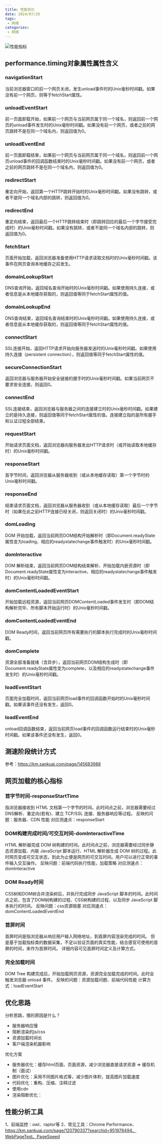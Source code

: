 ```yaml
---
title: 性能优化
date: 2024/07/20
tags:
 - 网络
categories:
 - 网络
---
```


![性能指标](./assets/peformance/peformance.png "性能指标")

## performance.timing对象属性属性含义

### navigationStart

当前浏览器窗口的前一个网页关闭，发生unload事件时的Unix毫秒时间戳。如果没有前一个网页，则等于fetchStart属性。

### unloadEventStart

前一页面卸载开始，如果前一个网页与当前网页属于同一个域名，则返回前一个网页的unload事件发生时的Unix毫秒时间戳。如果没有前一个网页，或者之前的网页跳转不是在同一个域名内，则返回值为0。

### unloadEventEnd

前一页面卸载结束，如果前一个网页与当前网页属于同一个域名，则返回前一个网页unload事件的回调函数结束时的Unix毫秒时间戳。如果没有前一个网页，或者之前的网页跳转不是在同一个域名内，则返回值为0。

### redirectStart

重定向开始，返回第一个HTTP跳转开始时的Unix毫秒时间戳。如果没有跳转，或者不是同一个域名内部的跳转，则返回值为0。

### redirectEnd

重定向结束，返回最后一个HTTP跳转结束时（即跳转回应的最后一个字节接受完成时）的Unix毫秒时间戳。如果没有跳转，或者不是同一个域名内部的跳转，则返回值为0。

### fetchStart

页面开始加载，返回浏览器准备使用HTTP请求读取文档时的Unix毫秒时间戳。该事件在网页查询本地缓存之前发生。

### domainLookupStart

DNS查询开始，返回域名查询开始时的Unix毫秒时间戳。如果使用持久连接，或者信息是从本地缓存获取的，则返回值等同于fetchStart属性的值。

### domainLookupEnd

DNS查询结束，返回域名查询结束时的Unix毫秒时间戳。如果使用持久连接，或者信息是从本地缓存获取的，则返回值等同于fetchStart属性的值。

### connectStart

SSL连接开始，返回HTTP请求开始向服务器发送时的Unix毫秒时间戳。如果使用持久连接（persistent connection），则返回值等同于fetchStart属性的值。

### secureConnectionStart

返回浏览器与服务器开始安全链接的握手时的Unix毫秒时间戳。如果当前网页不要求安全连接，则返回0。

### connectEnd

SSL连接结束，返回浏览器与服务器之间的连接建立时的Unix毫秒时间戳。如果建立的是持久连接，则返回值等同于fetchStart属性的值。连接建立指的是所有握手和认证过程全部结束。

### requestStart

开始请求页面文档，返回浏览器向服务器发出HTTP请求时（或开始读取本地缓存时）的Unix毫秒时间戳。

### responseStart

首字节时间，返回浏览器从服务器收到（或从本地缓存读取）第一个字节时的Unix毫秒时间戳。

### responseEnd

结束请求页面文档，返回浏览器从服务器收到（或从本地缓存读取）最后一个字节时（如果在此之前HTTP连接已经关闭，则返回关闭时）的Unix毫秒时间戳。

### domLoading

DOM 开始加载，返回当前网页DOM结构开始解析时（即Document.readyState属性变为loading、相应的readystatechange事件触发时）的Unix毫秒时间戳。

### domInteractive

DOM 解析结束，返回当前网页DOM结构结束解析、开始加载内嵌资源时（即Document.readyState属性变为interactive、相应的readystatechange事件触发时）的Unix毫秒时间戳。

### domContentLoadedEventStart

开始加载远程资源，返回当前网页DOMContentLoaded事件发生时（即DOM结构解析完毕、所有脚本开始运行时）的Unix毫秒时间戳。

### domContentLoadedEventEnd

DOM Ready时间，返回当前网页所有需要执行的脚本执行完成时的Unix毫秒时间戳。

### domComplete

资源全部准备就绪（含异步），返回当前网页DOM结构生成时（即Document.readyState属性变为complete，以及相应的readystatechange事件发生时）的Unix毫秒时间戳。

### loadEventStart

页面完全加载时间，返回当前网页load事件的回调函数开始时的Unix毫秒时间戳。如果该事件还没有发生，返回0。

### loadEventEnd

onload回调函数结束，返回当前网页load事件的回调函数运行结束时的Unix毫秒时间戳。如果该事件还没有发生，返回0。

## 测速阶段统计方式

参考：https://km.sankuai.com/page/145683988

## 网页加载的核心指标

### 首字节时间-responseStartTime

指浏览器接收到 HTML 文档第一个字节的时间。此时间点之前，浏览器需要经过 DNS解析、重定向(若有)、建立 TCP/SSL 连接、服务器响应等过程。
反映的问题：服务器、CDN 性能
对应测速点：responseStart

### DOM构建完成时间/可交互时间-domInteractiveTime

HTML 解析器完成 DOM 树构建的时间。此时间点之前，浏览器需要经过同步静态资源加载、内联 JavaScript 脚本运行、HTML 解析器生成 DOM 树的过程。此时网页变成可交互状态，到此为止便是网页的可交互时间。用户可以进行正常的事件输入交互操作。
反映问题：前端代码执行性能，加载策略
对应测速点：domInteractive

### DOM Ready时间

CSS树和DOM树合并渲染树后，并执行完成同步 JavaScript 脚本的时间。此时间点之前，包含了DOM树构建的过程、CSS树构建的过程、以及同步 JavaScript 脚本执行的时间。
反映问题：css资源阻塞
对应测速点：domContentLoadedEventEnd

### 首屏时间

首屏时间是指浏览器从响应用户输入网络地址，到首屏内容渲染完成的时间。 但是基于加载指标类的数据采集，不足以验证页面的真实性能，结合感官可使用的首屏的时间，来作为首屏时间。
详细内容可见首屏时间定义及计算方式。

### 完全加载时间

DOM Tree 构建完成后，开始加载网页资源，资源完全加载完成的时间。此时会触发浏览器 onload 事件。
反映的问题：资源加载问题、前端代码性能
计算方式：loadEventStart

## 优化思路

分析思路，慢的原因是什么？

- 服务器响应慢
- 阻断渲染的js/css
- 资源加载时间长
- 客户端渲染机器影响

优化方案

- 服务器优化：缓存html页面、页面资源，减少浏览器直接请求资源 => 缓存机制（面试）
- 图片优化：采用不同图片格式等，减少图片体积，提高图片加载速度
- 代码优化：重构、压缩、注释过滤
- 使用cdn
- 渲染阻断优化：

## 性能分析工具

1、前端监控：owl、raptor等
2、常见工具：Chrome Performance、https://km.sankuai.com/page/120790337?searchid=951976494、WebPageTest、PageSpeed
